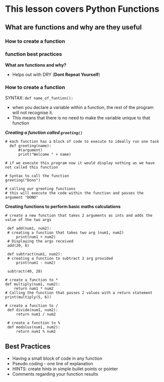 # This lesson covers Python Functions
## What are functions and why are they useful
### How to create a function
### function best practices

**What are functions and why?**

- Helps out with DRY (**Dont Repeat Yourself**)

### How to create a function

SYNTAX: ```def name_of_funtion():```

* when you declare a variable within a function, the rest of the program will not recognise it.
* This means that there is no need to make the variable unique to that function



***Creating a function called `greeting()`***
```
# each function has a block of code to execute to ideally run one task
  def greeting(name):
      #(argument)
      print("Welcome " + name)

# if we execute this program now it would display nothing as we have not called this function

# Syntax to call the function
greeting("Dono")

# calling our greeting functions
# this will execute the code within the function and passes the argument "DONO"
```

**Creating functions to perform basic maths calculations**
```
# create a new function that takes 2 arguments as ints and adds the value of the two args

 def add(num1, num2):
 # creating a function that takes two arg (num1, num2)
     print(num1 + num2)
 # Displaying the args received
 add(20, 6)
```
```
 def subtract(num1, num2):
 # creating a function to subtract 2 arg provided
     print(num1 - num2)

 subtract(40, 20)
```
```
# create a function to *
def multiply(num1, num2):
    return num1 * num2
# Calling the function that passes 2 values with a return statement
print(multiply(5, 6))
```
```
# create a function to /
 def divide(num1, num2):
     return num1 / num2
 ```
```
 # create a function to %
 def modulus(num1, num2):
     return num1 % num2
```
    

## Best Practices

* Having a small block of code in any function
* Pseudo coding - one line of explanation
* HINTS: create hints in simple bullet points or pointer
* Comments regarding your function results

